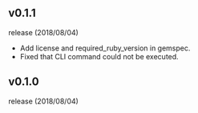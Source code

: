 ## v0.1.1
release (2018/08/04)

- Add license and required_ruby_version in gemspec.
- Fixed that CLI command could not be executed.

## v0.1.0
release (2018/08/04)
